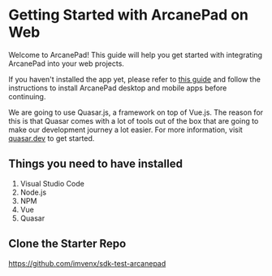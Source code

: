 # Getting Started with ArcanePad on Web

Welcome to ArcanePad! This guide will help you get started with integrating ArcanePad into your web projects.

If you haven't installed the app yet, please refer to [this guide](/guide/get-started) and follow the instructions to install ArcanePad desktop and mobile apps before continuing.

We are going to use Quasar.js, a framework on top of Vue.js. The reason for this is that Quasar comes with a lot of tools out of the box that are going to make our development journey a lot easier. For more information, visit [quasar.dev](https://quasar.dev) to get started.

## Things you need to have installed

1. Visual Studio Code
2. Node.js
3. NPM
4. Vue
5. Quasar

## Clone the Starter Repo

https://github.com/imvenx/sdk-test-arcanepad

<!-- ## Create a Quasar Project

``` shell
npm i -g @quasar/cli # Run this line if you haven't installed Quasar yet
npm create quasar
```

By default I'm selecting this options: 

``` shell

√ What would you like to build? » App with Quasar CLI, let's go!
√ Project folder: ... arcanepad-web-tutorial
√ Pick Quasar version: » Quasar v2 (Vue 3 | latest and greatest)
√ Pick script type: » Typescript
√ Pick Quasar App CLI variant: » Quasar App CLI with Vite
√ Package name: ... arcanepad-web-tutorial
√ Project product name: (must start with letter if building mobile apps) ... Arcanepad Tutorial
√ Project description: ... A tutorial for Arcanepad
√ Author: ... v
√ Pick a Vue component style: » Composition API with <script setup>
√ Pick your CSS preprocessor: » None (the others will still be available)
√ Check the features needed for your project: »

```

Then we navigate inside our project and open it in visual studio code:

``` shell
cd arcanepad-web-tutorial
code .
```

## Configure Project

1. In your project's `quasar.config.js`, set `https: true` to enable HTTPS.
2. Optional: Set `config: { dark: true }` in the same configuration file to enable the dark theme.

Your file now should look like this:

::: code-group
``` js {2,8} [quasar.config.js]
devServer: {
    https: true, 
    open: true
},

framework: {
    config: {
        dark: true
    },
```
:::

Now we run:

``` shell
npm run dev 
```

we see a warning because the certificate is self signed, click on advanced and accept the risk and continue

![Alt text](self-signed-warning.png)

After clicking continue, we can see our Quasar App

![Alt text](quasar-app-template.png)

## Clean Up Project

Remove all boilerplate code from the MainLayout.vue and IndexView.vue to start with a clean slate.

::: code-group
``` vue [src/pages/IndexPage.vue]
<template>
  <h1>Index Page</h1>
</template>

<script setup lang="ts">
</script>
```
:::
::: code-group
``` vue [src/layouts/MainLayout.vue]
<template>
  <router-view />
</template>

<script setup lang="ts">
</script>

```
:::
### Installing the ArcanePad Web SDK

To integrate ArcanePad into your web application, start by installing the ArcanePad Web SDK. 

1. **Install via NPM:**
   Open your terminal and run the following command in your project directory:

    ```bash
    npm install arcanepad-web-sdk
    ```

This command installs the ArcanePad Web SDK, allowing you to easily integrate ArcanePad functionality into your web applications. -->
